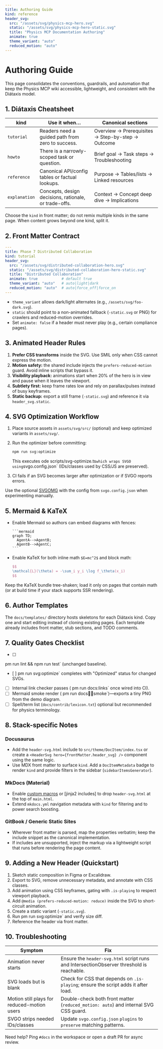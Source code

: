 ```yaml
---
title: Authoring Guide
kind: reference
header_svg:
  src: "/assets/svg/physics-mcp-hero.svg"
  static: "/assets/svg/physics-mcp-hero-static.svg"
  title: "Physics MCP Documentation Authoring"
  animate: true
  theme_variant: "auto"
  reduced_motion: "auto"
---
```


# Authoring Guide

This page consolidates the conventions, guardrails, and automation that keep the Physics MCP wiki accessible, lightweight, and consistent with the Diátaxis model.

## 1. Diátaxis Cheatsheet

| kind | Use it when… | Canonical sections |
| ---- | ------------- | ------------------ |
| `tutorial` | Readers need a guided path from zero to success. | Overview → Prerequisites → Step-by-step → Outcome |
| `howto` | There is a narrowly-scoped task or question. | Brief goal → Task steps → Troubleshooting |
| `reference` | Canonical API/config tables or factual lookups. | Purpose → Tables/lists → Linked resources |
| `explanation` | Concepts, design decisions, rationale, or trade-offs. | Context → Concept deep dive → Implications |

Choose the `kind` in front matter; do not remix multiple kinds in the same page. When content grows beyond one kind, split it.

## 2. Front Matter Contract

```yaml
---
title: Phase 7 Distributed Collaboration
kind: tutorial
header_svg:
  src: "/assets/svg/distributed-collaboration-hero.svg"
  static: "/assets/svg/distributed-collaboration-hero-static.svg"
  title: "Distributed Collaboration"
  animate: true           # default true
  theme_variant: "auto"   # auto|light|dark
  reduced_motion: "auto"  # auto|force_off|force_on
---
```

- `theme_variant` allows dark/light alternates (e.g., `/assets/svg/foo-dark.svg`).
- `static` should point to a non-animated fallback (`-static.svg` or PNG) for crawlers and reduced-motion overrides.
- Set `animate: false` if a header must never play (e.g., certain compliance pages).

## 3. Animated Header Rules

1. **Prefer CSS transforms** inside the SVG. Use SMIL only when CSS cannot express the motion.
2. **Motion safety:** the shared include injects the `prefers-reduced-motion` guard. Avoid inline scripts that bypass it.
3. **Visibility playback:** animations start when 20% of the hero is in view and pause when it leaves the viewport.
4. **Subtlety first:** keep frame rates low and rely on parallax/pulses instead of busy keyframes.
5. **Static backup:** export a still frame (`-static.svg`) and reference it via `header_svg.static`.

## 4. SVG Optimization Workflow

1. Place source assets in `assets/svg/src/` (optional) and keep optimized variants in `assets/svg/`.
2. Run the optimizer before committing:

   ```bash
   npm run svg:optimize
   ```

   This executes 
ode scripts/svg-optimize.ts` which wraps SVGO using `svgo.config.json` (IDs/classes used by CSS/JS are preserved).
3. CI fails if an SVG becomes larger after optimization or if SVGO reports errors.

Use the optional [SVGOMG](https://jakearchibald.github.io/svgomg/) with the config from `svgo.config.json` when experimenting manually.

## 5. Mermaid & KaTeX

- Enable Mermaid so authors can embed diagrams with fences:

  <pre><code>```mermaid
  graph TD;
    AgentA-->AgentB;
    AgentB-->AgentC;
  ```
  </code></pre>

- Enable KaTeX for both inline math `$E=mc^2$` and block math:

  ```latex
  $$
  \mathcal{L}(\theta) = -\sum_i y_i \log f_\theta(x_i)
  $$
  ```

Keep the KaTeX bundle tree-shaken; load it only on pages that contain math (or at build time if your stack supports SSR rendering).

## 6. Author Templates

The `docs/templates/` directory hosts skeletons for each Diátaxis kind. Copy one and start editing instead of cloning existing pages. Each template already includes front matter, stub sections, and TODO comments.

## 7. Quality Gates Checklist

- [ ] 
pm run lint && npm run test` (unchanged baseline).
- [ ] 
pm run svg:optimize` completes with "Optimized" status for changed SVGs.
- [ ] Internal link checker passes (
pm run docs:links` once wired into CI).
- [ ] Mermaid smoke render (
pm run docs:mermaid:smoke`)—exports a tiny PNG from the demo diagram.
- [ ] Spell/term list (`docs/contrib/lexicon.txt`) optional but recommended for physics terminology.

## 8. Stack-specific Notes

### Docusaurus

- Add the `header-svg.html` include to `src/theme/DocItem/index.tsx` or create a `<HeaderSvg hero={frontMatter.header_svg} />` component using the same logic.
- Use MDX front matter to surface `kind`. Add a `DocItemMetadata` badge to render `kind` and provide filters in the sidebar (`sidebarItemsGenerator`).

### MkDocs (Material)

- Enable [custom macros](https://mkdocs-macros-plugin.readthedocs.io/) or [jinja2 includes] to drop `header-svg.html` at the top of `main.html`.
- Extend `mkdocs.yml` navigation metadata with `kind` for filtering and to power search boosting.

### GitBook / Generic Static Sites

- Wherever front matter is parsed, map the properties verbatim; keep the include snippet as the canonical implementation.
- If includes are unsupported, inject the markup via a lightweight script that runs before rendering the page content.

## 9. Adding a New Header (Quickstart)

1. Sketch static composition in Figma or Excalidraw.
2. Export to SVG, remove unnecessary metadata, and annotate with CSS classes.
3. Add animation using CSS keyframes, gating with `.is-playing` to respect viewport playback.
4. Add `@media (prefers-reduced-motion: reduce)` inside the SVG to short-circuit animation.
5. Create a static variant (`-static.svg`).
6. Run 
pm run svg:optimize` and verify size diff.
7. Reference the header via front matter.

## 10. Troubleshooting

| Symptom | Fix |
| ------- | --- |
| Animation never starts | Ensure the `header-svg.html` script runs and IntersectionObserver threshold is reachable. |
| SVG loads but is blank | Check for CSS that depends on `.is-playing`; ensure the script adds it after load. |
| Motion still plays for reduced-motion users | Double-check both front matter (`reduced_motion: auto`) and internal SVG CSS guard. |
| SVGO strips needed IDs/classes | Update `svgo.config.json` `plugins` to `preserve` matching patterns. |

Need help? Ping `#docs` in the workspace or open a draft PR for async review.

